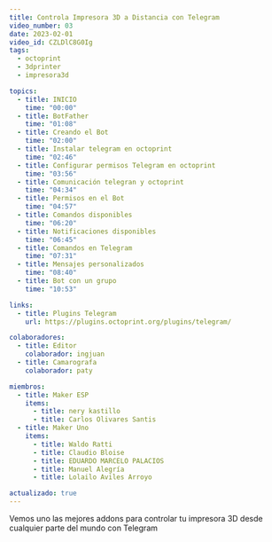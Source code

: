 ```yaml
---
title: Controla Impresora 3D a Distancia con Telegram
video_number: 03
date: 2023-02-01
video_id: CZLDlC8G0Ig
tags:
  - octoprint
  - 3dprinter
  - impresora3d

topics:
  - title: INICIO
    time: "00:00"
  - title: BotFather
    time: "01:08"
  - title: Creando el Bot
    time: "02:00"
  - title: Instalar telegram en octoprint
    time: "02:46"
  - title: Configurar permisos Telegram en octoprint
    time: "03:56"
  - title: Comunicación telegran y octoprint
    time: "04:34"
  - title: Permisos en el Bot
    time: "04:57"
  - title: Comandos disponibles
    time: "06:20"
  - title: Notificaciones disponibles
    time: "06:45"
  - title: Comandos en Telegram
    time: "07:31"
  - title: Mensajes personalizados
    time: "08:40"
  - title: Bot con un grupo
    time: "10:53"

links:
  - title: Plugins Telegram
    url: https://plugins.octoprint.org/plugins/telegram/

colaboradores:
  - title: Editor
    colaborador: ingjuan
  - title: Camarografa
    colaborador: paty

miembros:
  - title: Maker ESP
    items:
      - title: nery kastillo
      - title: Carlos Olivares Santis
  - title: Maker Uno
    items:
      - title: Waldo Ratti
      - title: Claudio Bloise
      - title: EDUARDO MARCELO PALACIOS
      - title: Manuel Alegría
      - title: Lolailo Aviles Arroyo

actualizado: true
---
```


Vemos uno las mejores addons para controlar tu impresora 3D desde cualquier parte del mundo con Telegram
